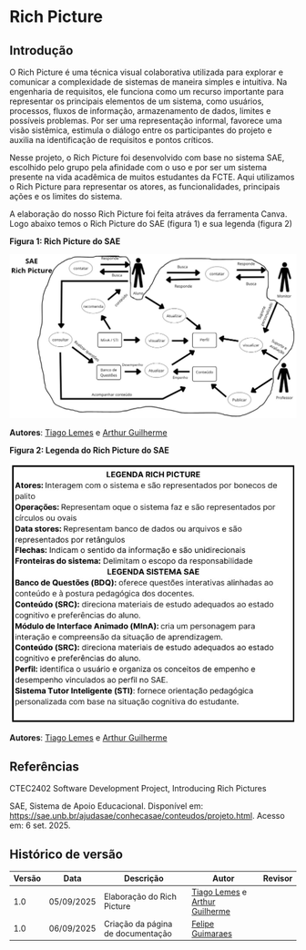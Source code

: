 # Rich Picture

## Introdução
O Rich Picture é uma técnica visual colaborativa utilizada para explorar e comunicar a complexidade de sistemas de maneira simples e intuitiva. Na engenharia de requisitos, ele funciona como um recurso importante para representar os principais elementos de um sistema, como usuários, processos, fluxos de informação, armazenamento de dados, limites e possíveis problemas. Por ser uma representação informal, favorece uma visão sistêmica, estimula o diálogo entre os participantes do projeto e auxilia na identificação de requisitos e pontos críticos.

Nesse projeto, o Rich Picture foi desenvolvido com base no sistema SAE, escolhido pelo grupo pela afinidade com o uso e por ser um sistema presente na vida acadêmica de muitos estudantes da FCTE. Aqui utilizamos o Rich Picture para representar os atores, as funcionalidades, principais ações e os limites do sistema.

A elaboração do nosso Rich Picture foi feita atráves da ferramenta Canva. Logo abaixo temos o Rich Picture do SAE (figura 1) e sua legenda (figura 2)

**Figura 1: Rich Picture do SAE**

![Figura 1: Rich Picture do SAE](../imagens/RichPicture-SAE.jpg)

**Autores**: [Tiago Lemes](https://github.com/TiagoTeixeira-2005) e [Arthur Guilherme](https://github.com/ArthurGuilher62)

**Figura 2: Legenda do Rich Picture do SAE**

![Figura 2: Legenda do Rich Picture do SAE](../imagens/LegendaRichPicture-SAE.jpg)

**Autores**: [Tiago Lemes](https://github.com/TiagoTeixeira-2005) e [Arthur Guilherme](https://github.com/ArthurGuilher62)

## Referências
CTEC2402 Software Development Project, Introducing Rich Pictures

SAE, Sistema de Apoio Educacional. Disponível em: https://sae.unb.br/ajudasae/conhecasae/conteudos/projeto.html. Acesso em: 6 set. 2025.

## Histórico de versão

| Versão | Data | Descrição | Autor | Revisor |
| ---- | ----- | ----- | ---- | ----- | 
| 1.0 | 05/09/2025 | Elaboração do Rich Picture | [Tiago Lemes](https://github.com/TiagoTeixeira-2005) e [Arthur Guilherme](https://github.com/ArthurGuilher62) |  |
| 1.0 | 06/09/2025 | Criação da página de documentação | [Felipe Guimaraes](https://github.com/felipegf1) |  |